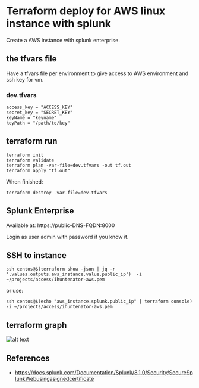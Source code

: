 # Terraform deploy for AWS linux instance with splunk

Create a AWS instance with splunk enterprise.

## the tfvars file

Have a tfvars file per environment to give access to AWS environment and ssh key for vm.

### dev.tfvars

```
access_key = "ACCESS_KEY"
secret_key = "SECRET_KEY"
keyName = "keyname"
keyPath = "/path/to/key"
```

## terraform run
```
terraform init
terraform validate
terraform plan -var-file=dev.tfvars -out tf.out
terraform apply "tf.out"
```

When finished:
```
terraform destroy -var-file=dev.tfvars
```

## Splunk Enterprise

Available at: https://public-DNS-FQDN:8000

Login as user admin with password if you know it.

## SSH to instance

```
ssh centos@$(terraform show -json | jq -r '.values.outputs.aws_instance.value.public_ip')  -i ~/projects/access/ihuntenator-aws.pem
```
or use:
```
ssh centos@$(echo "aws_instance.splunk.public_ip" | terraform console) -i ~/projects/access/ihuntenator-aws.pem
```

## terraform graph

![alt text](https://github.com/huntenator/tf-linux-splunk-vm-aws/blob/master/images/image.jpg?raw=true)

## References

 * https://docs.splunk.com/Documentation/Splunk/8.1.0/Security/SecureSplunkWebusingasignedcertificate
